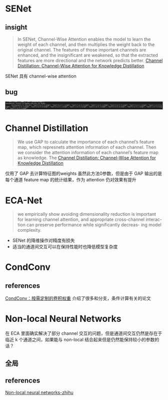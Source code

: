 # SENet

## insight

> In SENet, Channel-Wise Attention enables the model to learn the weight of each channel, and then multiplies the weight back to the original channel. The features of those important channels are enhanced, and the insignificant are weakened, so that the extracted features are more directional and the network predicts better.
[Channel Distillation: Channel-Wise Attention for Knowledge Distillation](https://arxiv.org/abs/2006.01683)

SENet 具有 channel-wise attention

## bug
![](../../.local/se_bug.png)


# Channel Distillation

>We use GAP to calculate the importance of each channel’s feature map, which represnets attention information of each channel. Then we consider the attention information of each channel’s feature map as knowledge. The
[Channel Distillation: Channel-Wise Attention for Knowledge Distillation](https://arxiv.org/abs/2006.01683)

仅用了 GAP 去计算特征图的weights
虽然此方法0参数，但是由于 GAP 输出的是每个通道 feature map 的统计结果，作为 attention 仍对效果有提升


# ECA-Net

>we empirically show avoiding dimensionality reduction is important for learning channel attention, and appropriate cross-channel interac- tion can preserve performance while significantly decreas- ing model complexity.

- SENet 的降维操作对精度有损失
- 适当的通道间交互可以在保持性能时也降低模型复杂度


# CondConv

## references
[CondConv：按需定制的卷积权重](https://aijishu.com/a/1060000000021494)
介绍了很多和分支，条件计算有关的论文


# Non-local Neural Networks

在 ECA 里面确实解决了部分 channel 交互的问题，但是通道间交互仍然是存在于临近 k 个通道之间，如果能与 non-local 结合起来但是仍然能保持较小的参数的话？

## **全局**


## references
[Non-local neural networks-zhihu](https://zhuanlan.zhihu.com/p/33345791)


